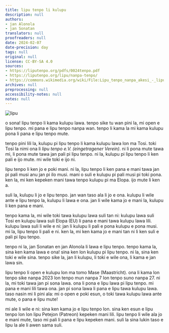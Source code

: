```yaml
---
title: lipu tenpo li kulupu
description: null
authors:
- jan Alonola
- jan Sonatan
translators: null
proofreaders: null
date: 2024-02-07
date-precision: day
tags: null
original: null
license: CC-BY-SA 4.0
sources:
- https://liputenpo.org/pdfs/0024tenpo.pdf
- https://liputenpo.org/lipu/nanpa-tenpo/
- https://commons.wikimedia.org/wiki/File:Lipu_tenpo_nanpa_akesi_-_lipu.png
archives: null
preprocessing: null
accessibility-notes: null
notes: null
---
```


![lipu](https://upload.wikimedia.org/wikipedia/commons/f/f9/Lipu_tenpo_nanpa_akesi_-_lipu.png)

o sona! lipu tenpo li kama kulupu lawa. tenpo sike tu wan pini la, mi open e lipu tenpo. mi pana e lipu tenpo nanpa wan. tenpo li kama la mi kama kulupu pona li pana e lipu tenpo mute.

tenpo pini lili la, kulupu pi lipu tenpo li kama kulupu lawa lon ma Tosi. toki Tosi la nimi ona li *lipu tenpo e.V. (eingetragener Verein)*. ni li pona mute tawa mi, li pona mute tawa jan pali pi lipu tenpo. ni la, kulupu pi lipu tenpo li ken pali e ijo mute. mi wile toki e ijo ni.

lipu tenpo li ken jo e poki mani. ni la, lipu tenpo li ken pana e mani tawa jan pi pali musi anu jan pi ilo musi. mani o suli e kulupu pi pali musi pi toki pona. ken la, mi ken kepeken mani tawa tenpo kulupu pi ma Elopa. ijo mute li ken a.

suli la, kulupu li jo e lipu tenpo. jan wan taso ala li jo e ona. kulupu li wile ante e lipu tenpo la, kulupu li lawa e ona. jan li wile kama jo e mani la, kulupu li ken pana e mani.

tenpo kama la, mi wile toki tawa kulupu lawa suli tan ni: kulupu lawa suli Tosi en kulupu lawa suli Elopa (EU) li pana e mani tawa kulupu lawa lili. kulupu lawa suli li wile e ni: jan li kulupu li pali e pona kulupu e pona musi. mi la, lipu tenpo li pali e ni. ken la, mi ken kama jo e mani tan ni li ken suli e pali pi lipu tenpo.

tenpo ni la, jan Sonatan en jan Alonola li lawa e lipu tenpo. tenpo kama la, sina ken kama lawa e ona! sina ken lon kulupu pi lipu tenpo. ni la, sina ken toki e wile sina. tenpo sike la, jan li kulupu, li toki e wile ona, li kama e jan lawa sin.

lipu tenpo li open e kulupu lon ma tomo Mase (Maastricht). ona li kama lon tenpo sike nanpa 2023 lon tenpo mun nanpa 7 lon tenpo suno nanpa 27. ni la, mi toki tawa jan pi sona lawa. ona li pona e lipu lawa pi lipu tenpo. mi pana e mani lili tawa ona. jan pi sona lawa li pana e lipu tawa kulupu lawa. taso nasin mi li pini ala: mi o open e poki esun, o toki tawa kulupu lawa ante mute, o pana e lipu mute!

mi ale li wile e ni: sina ken kama jo e lipu tenpo lon. sina ken esun e lipu tenpo lon lon lipu Petejon (Patreon) kepeken mani lili. lipu tenpo li wile ala jo e mani mute, taso mi pali li pana e lipu kepeken mani. suli la sina lukin taso e lipu la ale li awen sama suli.